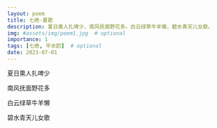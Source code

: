 ```yaml
---
layout: poem
title: 七绝·夏歌
description: 夏日熏人扎啤少，南风抚面野花多。白云绿草牛羊懒，碧水青天儿女歌。
img: #assets/img/poem1.jpg  # optional
importance: 1
tags: [七绝, 平水韵]  # optional
date: 2023-07-01
--- 
```


夏日熏人扎啤少

南风抚面野花多

白云绿草牛羊懒

碧水青天儿女歌
